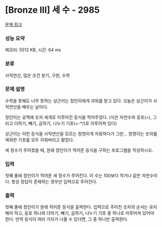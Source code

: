 # [Bronze III] 세 수 - 2985 

[문제 링크](https://www.acmicpc.net/problem/2985) 

### 성능 요약

메모리: 5512 KB, 시간: 64 ms

### 분류

사칙연산, 많은 조건 분기, 구현, 수학

### 문제 설명

<p>수학을 못해도 너무 못하는 상근이는 정인이에게 과외를 받고 있다. 오늘은 상근이가 사칙연산을 배우는 날이다.</p>

<p>정인이는 공책에 숫자 세개로 이루어진 등식을 적어주었다. (식은 자연수와 등호(=), 그리고 더하기, 빼기, 곱하기, 나누기 기호(+-*/)로 이루어져 있다)</p>

<p>상근이는 이런 등식을 사칙연산을 모르는 창영이게 자랑하다가 그만... 창영이는 숫자를 제외한 기호를 모두 지워버리고 말았다.</p>

<p>세 정수가 주어졌을 때, 원래 정인이가 적어준 등식을 구하는 프로그램을 작성하시오.</p>

### 입력 

 <p>첫째 줄에 정인이가 적어준 세 정수가 주어진다. 이 수는 100보다 작거나 같은 자연수이다. 항상 정답이 존재하는 경우만 입력으로 주어진다.</p>

### 출력 

 <p>첫째 줄에 정인이가 원래 적어준 등식을 출력한다. 입력으로 주어진 숫자의 순서는 유지해야 하고, 등호 하나와 더하기, 빼기, 곱하기, 나누기 기호 중 하나로 이루어져 있어야 한다. 만약 등식이 여러 가지가 나올 수 있다면, 그 중 하나만 출력한다.</p>

